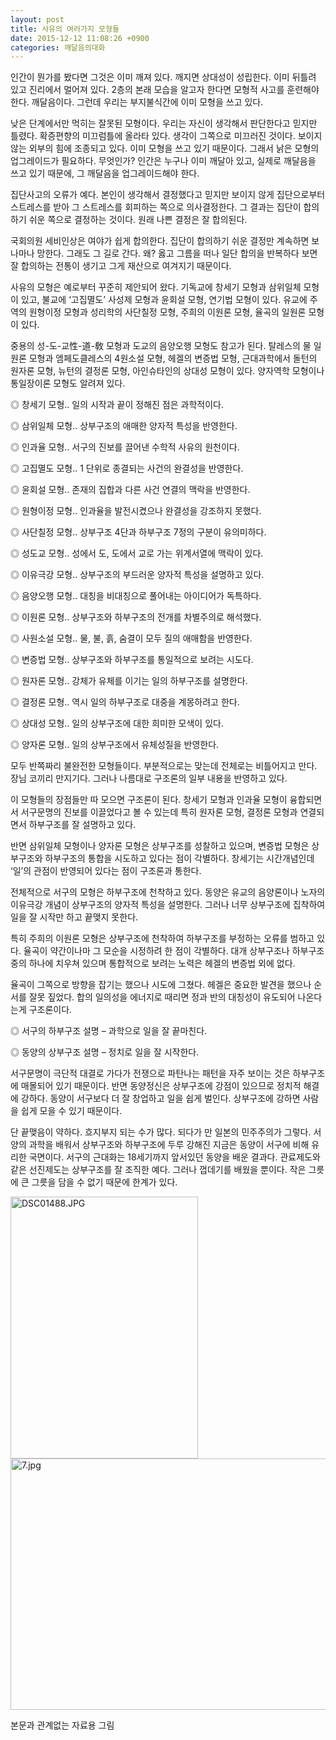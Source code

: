 ```yaml
---
layout: post
title: 사유의 여러가지 모형들
date: 2015-12-12 11:08:26 +0900
categories: 깨달음의대화
---
```

인간이 뭔가를 봤다면 그것은 이미 깨져 있다. 깨지면 상대성이 성립한다. 이미 뒤틀려 있고 진리에서 멀어져 있다. 2층의 본래 모습을 알고자 한다면 모형적 사고를 훈련해야 한다. 깨달음이다. 그런데 우리는 부지불식간에 이미 모형을 쓰고 있다.   
  


낮은 단계에서만 먹히는 잘못된 모형이다. 우리는 자신이 생각해서 판단한다고 믿지만 틀렸다. 확증편향의 미끄럼틀에 올라타 있다. 생각이 그쪽으로 미끄러진 것이다. 보이지 않는 외부의 힘에 조종되고 있다. 이미 모형을 쓰고 있기 때문이다. 그래서 낡은 모형의 업그레이드가 필요하다. 무엇인가? 인간은 누구나 이미 깨달아 있고, 실제로 깨달음을 쓰고 있기 때문에, 그 깨달음을 업그레이드해야 한다. 

  


집단사고의 오류가 예다. 본인이 생각해서 결정했다고 믿지만 보이지 않게 집단으로부터 스트레스를 받아 그 스트레스를 회피하는 쪽으로 의사결정한다. 그 결과는 집단이 합의하기 쉬운 쪽으로 결정하는 것이다. 원래 나쁜 결정은 잘 합의된다.

     
국회의원 세비인상은 여야가 쉽게 합의한다. 집단이 합의하기 쉬운 결정만 계속하면 보나마나 망한다. 그래도 그 길로 간다. 왜? 옳고 그름을 떠나 일단 합의을 반복하다 보면 잘 합의하는 전통이 생기고 그게 재산으로 여겨지기 때문이다. 

  


사유의 모형은 예로부터 꾸준히 제안되어 왔다. 기독교에 창세기 모형과 삼위일체 모형이 있고, 불교에 ‘고집멸도’ 사성제 모형과 윤회설 모형, 연기법 모형이 있다. 유교에 주역의 원형이정 모형과 성리학의 사단칠정 모형, 주희의 이원론 모형, 율곡의 일원론 모형이 있다.

    
중용의 성-도-교性-道-敎 모형과 도교의 음양오행 모형도 참고가 된다. 탈레스의 물 일원론 모형과 엠페도클레스의 4원소설 모형, 헤겔의 변증법 모형, 근대과학에서 돌턴의 원자론 모형, 뉴턴의 결정론 모형, 아인슈타인의 상대성 모형이 있다. 양자역학 모형이나 통일장이론 모형도 알려져 있다. 

  


◎ 창세기 모형.. 일의 시작과 끝이 정해진 점은 과학적이다.  
      
◎ 삼위일체 모형.. 상부구조의 애매한 양자적 특성을 반영한다.  
      
◎ 인과율 모형.. 서구의 진보를 끌어낸 수학적 사유의 원천이다.   
      
◎ 고집멸도 모형.. 1 단위로 종결되는 사건의 완결성을 반영한다.   
      
◎ 윤회설 모형.. 존재의 집합과 다른 사건 연결의 맥락을 반영한다.  
      
◎ 원형이정 모형.. 인과율을 발전시켰으나 완결성을 강조하지 못했다.  
      
◎ 사단칠정 모형.. 상부구조 4단과 하부구조 7정의 구분이 유의미하다.   
      
◎ 성도교 모형.. 성에서 도, 도에서 교로 가는 위계서열에 맥락이 있다.  
      
◎ 이유극강 모형.. 상부구조의 부드러운 양자적 특성을 설명하고 있다.   
      
◎ 음양오행 모형.. 대칭을 비대칭으로 풀어내는 아이디어가 독특하다.  
      
◎ 이원론 모형.. 상부구조와 하부구조의 전개를 차별주의로 해석했다.   
      
◎ 사원소설 모형.. 물, 불, 흙, 숨결이 모두 질의 애매함을 반영한다.   
      
◎ 변증법 모형.. 상부구조와 하부구조를 통일적으로 보려는 시도다.  
      
◎ 원자론 모형.. 강체가 유체를 이기는 일의 하부구조를 설명한다.    
      
◎ 결정론 모형.. 역시 일의 하부구조로 대중을 계몽하려고 한다.  
      
◎ 상대성 모형.. 일의 상부구조에 대한 희미한 모색이 있다.  
      
◎ 양자론 모형.. 일의 상부구조에서 유체성질을 반영한다. 

  


모두 반쪽짜리 불완전한 모형들이다. 부분적으로는 맞는데 전체로는 비틀어지고 만다. 장님 코끼리 만지기다. 그러나 나름대로 구조론의 일부 내용을 반영하고 있다.   
  


이 모형들의 장점들만 따 모으면 구조론이 된다. 창세기 모형과 인과율 모형이 융합되면서 서구문명의 진보를 이끌었다고 볼 수 있는데 특히 원자론 모형, 결정론 모형과 연결되면서 하부구조를 잘 설명하고 있다.

     
반면 삼위일체 모형이나 양자론 모형은 상부구조를 성찰하고 있으며, 변증법 모형은 상부구조와 하부구조의 통합을 시도하고 있다는 점이 각별하다. 창세기는 시간개념인데 ‘일’의 관점이 반영되어 있다는 점이 구조론과 통한다.

    
전체적으로 서구의 모형은 하부구조에 천착하고 있다. 동양은 유교의 음양론이나 노자의 이유극강 개념이 상부구조의 양자적 특성을 설명한다. 그러나 너무 상부구조에 집착하여 일을 잘 시작만 하고 끝맺지 못한다.

    
특히 주희의 이원론 모형은 상부구조에 천착하여 하부구조를 부정하는 오류를 범하고 있다. 율곡이 약간이나마 그 모순을 시정하려 한 점이 각별하다. 대개 상부구조나 하부구조 중의 하나에 치우쳐 있으며 통합적으로 보려는 노력은 헤겔의 변증법 외에 없다.

    
율곡이 그쪽으로 방향을 잡기는 했으나 시도에 그쳤다. 헤겔은 중요한 발견을 했으나 순서를 잘못 짚었다. 합의 일의성을 에너지로 때리면 정과 반의 대칭성이 유도되어 나온다는게 구조론이다. 

  


◎ 서구의 하부구조 설명 – 과학으로 일을 잘 끝마친다.  
      
◎ 동양의 상부구조 설명 – 정치로 일을 잘 시작한다. 

  


서구문명이 극단적 대결로 가다가 전쟁으로 파탄나는 패턴을 자주 보이는 것은 하부구조에 매몰되어 있기 때문이다. 반면 동양정신은 상부구조에 강점이 있으므로 정치적 해결에 강하다. 동양이 서구보다 더 잘 창업하고 일을 쉽게 벌인다. 상부구조에 강하면 사람을 쉽게 모을 수 있기 때문이다.

    
단 끝맺음이 약하다. 흐지부지 되는 수가 많다. 되다가 만 일본의 민주주의가 그렇다. 서양의 과학을 배워서 상부구조와 하부구조에 두루 강해진 지금은 동양이 서구에 비해 유리한 국면이다. 서구의 근대화는 18세기까지 앞서있던 동양을 배운 결과다. 관료제도와 같은 선진제도는 상부구조를 잘 조직한 예다. 그러나 껍데기를 배웠을 뿐이다. 작은 그릇에 큰 그릇을 담을 수 없기 때문에 한계가 있다. 

  



 
 <img src="assets/attach/images/198/360/647/DSC01488.JPG" alt="DSC01488.JPG" width="300" height="419" /> 

  



<img src="assets/attach/images/198/360/647/7.jpg" alt="7.jpg" width="611" height="402" />   


본문과 관계없는 자료용 그림
